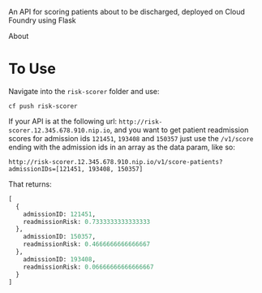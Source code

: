 An API for scoring patients about to be discharged, deployed on Cloud Foundry using Flask

About

To Use
================================================================================
Navigate into the `risk-scorer` folder and use:

`cf push risk-scorer`

If your API is at the following url: `http://risk-scorer.12.345.678.910.nip.io`, and you want to get patient readmission scores for admission ids `121451`, `193408` and `150357` just use the `/v1/score` ending with the admission ids in an array as the data param, like so: 

`http://risk-scorer.12.345.678.910.nip.io/v1/score-patients?admissionIDs=[121451, 193408, 150357]`

That returns:

```python
[
  {
    admissionID: 121451,
    readmissionRisk: 0.7333333333333333
  },
    admissionID: 150357,
    readmissionRisk: 0.4666666666666667
  },
    admissionID: 193408,
    readmissionRisk: 0.06666666666666667
  }
]
```

